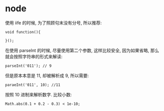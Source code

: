  # node

使用 iife 的时候, 为了照顾句末没有分号, 所以推荐:
```
void function(){

}();
```
在使用 parseInt 的时候, 尽量使用第二个参数, 这样比较安全, 因为如果省略, 那么就会按照字符串的形式来解读:
```
parseInt('011'); // 9
```
但是原本本意是 11, 却被解析成 9, 所以需要:
```
paraeInt('011', 10); //11
```
按照 10 进制来解析数字.
比较小数:
```
Math.abs(0.1 + 0.2 - 0.3) < 1e-10;
```